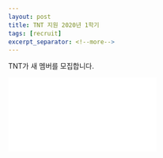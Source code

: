 ```yaml
---
layout: post
title: TNT 지원 2020년 1학기
tags: [recruit]
excerpt_separator: <!--more-->
---
```


TNT가 새 멤버를 모집합니다. 

![poster_img](assets/img/TNT_2020_1_recruit_poster.pdf)
